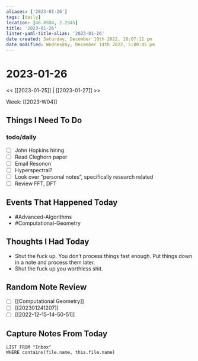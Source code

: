 ```yaml
---
aliases: ['2023-01-26']
tags: [daily]
location: [48.8584, 2.2945]
title: '2023-01-26'
linter-yaml-title-alias: '2023-01-26'
date created: Saturday, December 10th 2022, 10:07:11 pm
date modified: Wednesday, December 14th 2022, 5:00:45 pm
---
```


# 2023-01-26

<< [[2023-01-25]] | [[2023-01-27]] >>

Week: [[2023-W04]]

## Things I Need To Do

### todo/daily
- [ ] John Hopkins hiring
- [ ] Read Cleghorn paper
- [ ] Email Resonon
- [ ] Hyperspectral?
- [ ] Look over “personal notes”, specifically research related
- [ ] Review FFT, DFT

## Events That Happened Today

* #Advanced-Algorithms
* #Computational-Geometry

## Thoughts I Had Today

* Shut the fuck up. You don’t process things fast enough. Put things down in a note and process them later.
* Shut the fuck up you worthless shit. 

## Random Note Review


- [ ] [[Computational Geometry]]
- [ ] [[202301241207]]
- [ ] [[2022-12-15-14-50-51]]

## Capture Notes From Today

```dataview
LIST FROM "Inbox"
WHERE contains(file.name, this.file.name)
```
